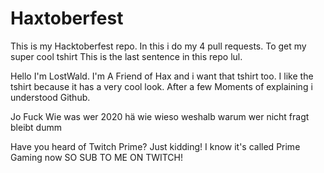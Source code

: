 # Haxtoberfest
This is my Hacktoberfest repo.
In this i do my 4 pull requests.
To get my super cool tshirt
This is the last sentence in this repo lul.


Hello I'm LostWald.
I'm A Friend of Hax and i want that tshirt too. I like the tshirt because it has a very cool look. After a few Moments of explaining i understood Github.

Jo Fuck Wie was wer 2020 hä wie wieso weshalb warum wer nicht fragt bleibt dumm

Have you heard of Twitch Prime?
Just kidding!
I know it's called Prime Gaming now
SO SUB TO ME ON TWITCH!
